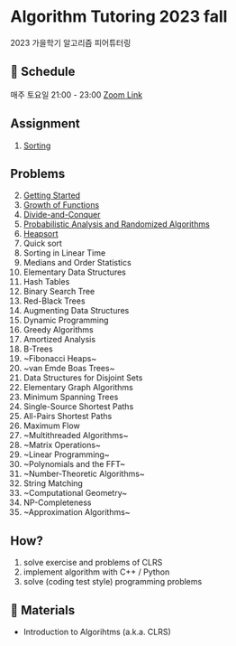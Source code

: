 # Algorithm Tutoring 2023 fall

2023 가을학기 알고리즘 피어튜터링

## 📅 Schedule

매주 토요일 21:00 - 23:00 [Zoom Link](https://snu-ac-kr.zoom.us/j/92004523056?pwd=M3pWZ3NNTEthb1BtVTMwNGNSd1pvQT09)

## Assignment

1. [Sorting](Assignment/1.sort.md)

## Problems

2. [Getting Started](textbook/problems/2.pdf)
3. [Growth of Functions](textbook/problems/3.pdf)
4. [Divide-and-Conquer](textbook/problems/4.pdf)
5. [Probabilistic Analysis and Randomized Algorithms](textbook/problems/5.pdf)
6. [Heapsort](textbook/problems/6.pdf)
7. Quick sort
8. Sorting in Linear Time
9. Medians and Order Statistics
10. Elementary Data Structures
11. Hash Tables
12. Binary Search Tree
13. Red-Black Trees
14. Augmenting Data Structures
15. Dynamic Programming
16. Greedy Algorithms
17. Amortized Analysis
18. B-Trees
19. ~Fibonacci Heaps~
20. ~van Emde Boas Trees~
21. Data Structures for Disjoint Sets
22. Elementary Graph Algorithms
23. Minimum Spanning Trees
24. Single-Source Shortest Paths
25. All-Pairs Shortest Paths
26. Maximum Flow
27. ~Multithreaded Algorithms~
28. ~Matrix Operations~
29. ~Linear Programming~
30. ~Polynomials and the FFT~
31. ~Number-Theoretic Algorithms~
32. String Matching
33. ~Computational Geometry~
34. NP-Completeness
35. ~Approximation Algorithms~

## How?

1. solve exercise and problems of CLRS
2. implement algorithm with C++ / Python
3. solve (coding test style) programming problems

## 📕 Materials 

- Introduction to Algorihtms (a.k.a. CLRS)
